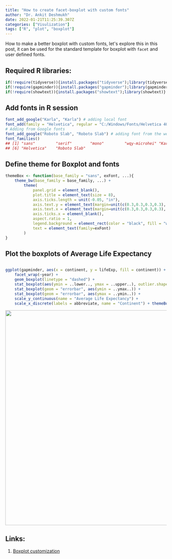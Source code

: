 ```yaml
---
title: "How to create facet-boxplot with custom fonts"
author: "Dr. Ankit Deshmukh"
date: 2022-01-21T11:25:39.307Z 
categories: ["Visulization"]
tags: ["R", "plot", "boxplot"]
---
```




How to make a better boxplot with custom fonts, let's explore this in this post, it can be used for the standard template for boxplot with `facet` and user defined fonts.

## Required R libraries:


```r
if(!require(tidyverse)){install.packages("tidyverse");library(tidyverse)} # for ggplot2 function
if(!require(gapminder)){install.packages("gapminder");library(gapminder)} # for sample data
if(!require(showtext)){install.packages("showtext");library(showtext)} # to import fonts
```

## Add fonts in R session

```r
font_add_google("Karla", "Karla") # adding local font
font_add(family = "Helvetica", regular = "C:/Windows/Fonts/Helvetica 400.ttf")
# Adding from Google fonts
font_add_google("Roboto Slab", "Roboto Slab") # adding font from the web/google font
font_families()
## [1] "sans"         "serif"        "mono"         "wqy-microhei" "Karla"       
## [6] "Helvetica"    "Roboto Slab"
```

## Define theme for Boxplot and fonts

```r
themeBox <- function(base_family = "sans", exFont, ...){
    theme_bw(base_family = base_family, ...) +
        theme(
            panel.grid = element_blank(),
            plot.title = element_text(size = 8),
            axis.ticks.length = unit(-0.05, "in"),
            axis.text.y = element_text(margin=unit(c(0.3,0.3,0.3,0.3), "cm")),
            axis.text.x = element_text(margin=unit(c(0.3,0.3,0.3,0.3), "cm")),
            axis.ticks.x = element_blank(),
            aspect.ratio = 1,
            legend.background = element_rect(color = "black", fill = "white"),
            text = element_text(family=exFont)
        )
}
```

## Plot the boxplots of Average Life Expectancy

```r

ggplot(gapminder, aes(x = continent, y = lifeExp, fill = continent)) +
    facet_wrap(~year) +
    geom_boxplot(linetype = "dashed") +
    stat_boxplot(aes(ymin = ..lower.., ymax = ..upper..), outlier.shape = 1) +
    stat_boxplot(geom = "errorbar", aes(ymin = ..ymax..)) +
    stat_boxplot(geom = "errorbar", aes(ymax = ..ymin..)) +
    scale_y_continuous(name = "Average Life Expectancy") +
    scale_x_discrete(labels = abbreviate, name = "Continent") + themeBox(exFont = "Karla")
```

<img src="/post/2022-01-21-Facet-Boxplot_files/figure-html/unnamed-chunk-4-1.png" width="672" />


## Links:
1. [Boxplot customization](https://r-charts.com/distribution/box-plot-ggplot2/)



